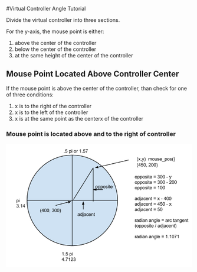 #Virtual Controller Angle Tutorial

Divide the virtual controller into three sections.

For the y-axis, the mouse point is either:

1. above the center of the controller
2. below the center of the controller
3. at the same height of the center of the controller

## Mouse Point Located Above Controller Center

If the mouse point is above the center of the controller, than check for one of three conditions:

1. x is to the right of the controller
2. x is to the left of the controller
3. x is at the same point as the centerx of the controller

### Mouse point is located above and to the right of controller

![Diagram of Quadrant 1](quadrant_1.png)

